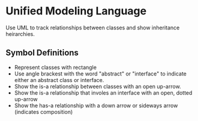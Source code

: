 # Unified Modeling Language
Use UML to track relationships between classes and show inheritance heirarchies.

## Symbol Definitions
* Represent classes with rectangle
* Use angle brackest with the word "abstract" or "interface" to indicate either an abstract class or interface.
* Show the is-a relationship between classes with an open up-arrow.
* Show the is-a relationship that involes an interface with an open, dotted up-arrow
* Show the has-a relationship with a down arrow or sideways arrow (indicates composition)

